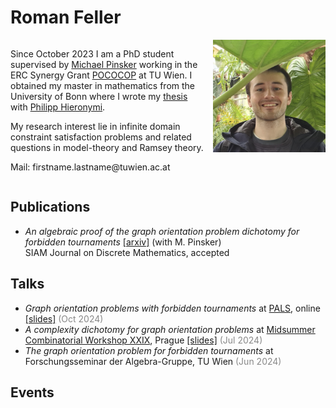 # Roman Feller

<div style="overflow: hidden;">

  <img src="pictures/me.jpg" alt="Roman-Feller" style="width: 180px; float: right; margin-left: 10px;">

<p>Since October 2023 I am a PhD student supervised by <a href="https://dmg.tuwien.ac.at/pinsker/">Michael Pinsker</a> working in the ERC Synergy Grant <a href="https://www.pococop.eu">POCOCOP</a> at TU Wien. I obtained my master in mathematics from the University of Bonn where I wrote my <a href="thesis/MasterThesis.pdf" target="_blank">thesis</a> with <a href="https://www.math.uni-bonn.de/people/phierony/">Philipp Hieronymi</a>. </p>

<p>My research interest lie in infinite domain constraint satisfaction problems and related questions in model-theory and Ramsey theory.</p>

<p><bold>Mail:</bold> firstname.lastname@tuwien.ac.at </p>

</div>


## Publications

* *An algebraic proof of the graph orientation problem dichotomy for forbidden tournaments* [[arxiv]](https://arxiv.org/pdf/2405.20263) (with M. Pinsker)<br>
  SIAM Journal on Discrete Mathematics, accepted

## Talks

* *Graph orientation problems with forbidden tournaments* at [PALS](https://math.colorado.edu/algebralogic/), online [[slides]](slides/PALS_2024.pdf) <span style="color: #888888;">(Oct 2024)</span> 
* *A complexity dichotomy for graph orientation problems* at [Midsummer Combinatorial Workshop XXIX](https://www.mff.cuni.cz/en/kam/events/mcw/mcw-2024), Prague [[slides]](slides/MCW_2024.pdf) <span style="color: #888888;">(Jul 2024)</span>
* *The graph orientation problem for forbidden tournaments* at Forschungsseminar der Algebra-Gruppe, TU Wien <span style="color: #888888;">(Jun 2024)</span>

## Events

